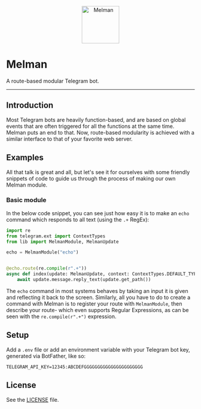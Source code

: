 <!--suppress HtmlDeprecatedAttribute -->
<p align="center">
<img width=100 height=100 src=https://cdn-icons-png.flaticon.com/512/848/848698.png  alt="Melman">
</p>

# Melman
A route-based modular Telegram bot.

---

## Introduction

Most Telegram bots are heavily function-based, and are based on global events
that are often triggered for all the functions at the same time. Melman puts an end to that.
Now, route-based modularity is achieved with a similar interface to that of your favorite
web server.

## Examples

All that talk is great and all, but let's see it for ourselves with some friendly
snippets of code to guide us through the process of making our own Melman module. 

### Basic module

In the below code snippet, you can see just how easy it is to make an `echo` command
which responds to all text (using the `.+` RegEx):

```python
import re
from telegram.ext import ContextTypes
from lib import MelmanModule, MelmanUpdate

echo = MelmanModule("echo")


@echo.route(re.compile(r".+"))
async def index(update: MelmanUpdate, context: ContextTypes.DEFAULT_TYPE) -> None:
    await update.message.reply_text(update.get_path())
```

The `echo` command in most systems behaves by taking an input it is given and reflecting 
it back to the screen. Similarly, all you have to do to create a command with Melman is to
register your route with `MelmanModule`, then describe your route- which even supports 
Regular Expressions, as can be seen with the `re.compile(r".+")` expression.

## Setup
Add a `.env` file or add an environment variable with your Telegram bot key, generated via BotFather, like so:
```.env
TELEGRAM_API_KEY=12345:ABCDEFGGGGGGGGGGGGGGGGGGGGGG
```

## License
See the [LICENSE](LICENSE) file.